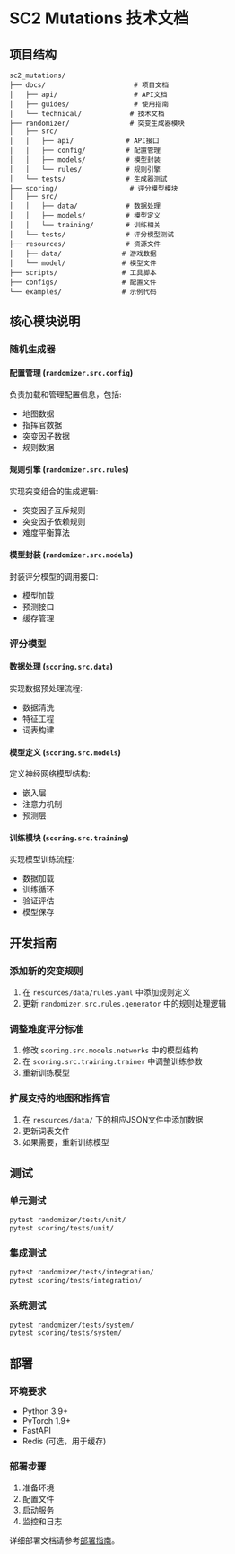 # SC2 Mutations 技术文档

## 项目结构

```
sc2_mutations/
├── docs/                      # 项目文档
│   ├── api/                   # API文档
│   ├── guides/                # 使用指南
│   └── technical/            # 技术文档
├── randomizer/               # 突变生成器模块
│   ├── src/
│   │   ├── api/             # API接口
│   │   ├── config/          # 配置管理
│   │   ├── models/          # 模型封装
│   │   └── rules/           # 规则引擎
│   └── tests/               # 生成器测试
├── scoring/                  # 评分模型模块
│   ├── src/
│   │   ├── data/            # 数据处理
│   │   ├── models/          # 模型定义
│   │   └── training/        # 训练相关
│   └── tests/               # 评分模型测试
├── resources/               # 资源文件
│   ├── data/               # 游戏数据
│   └── model/              # 模型文件
├── scripts/                # 工具脚本
├── configs/                # 配置文件
└── examples/               # 示例代码
```

## 核心模块说明

### 随机生成器

#### 配置管理 (`randomizer.src.config`)

负责加载和管理配置信息，包括:
- 地图数据
- 指挥官数据
- 突变因子数据
- 规则数据

#### 规则引擎 (`randomizer.src.rules`)

实现突变组合的生成逻辑:
- 突变因子互斥规则
- 突变因子依赖规则
- 难度平衡算法

#### 模型封装 (`randomizer.src.models`)

封装评分模型的调用接口:
- 模型加载
- 预测接口
- 缓存管理

### 评分模型

#### 数据处理 (`scoring.src.data`)

实现数据预处理流程:
- 数据清洗
- 特征工程
- 词表构建

#### 模型定义 (`scoring.src.models`)

定义神经网络模型结构:
- 嵌入层
- 注意力机制
- 预测层

#### 训练模块 (`scoring.src.training`)

实现模型训练流程:
- 数据加载
- 训练循环
- 验证评估
- 模型保存

## 开发指南

### 添加新的突变规则

1. 在 `resources/data/rules.yaml` 中添加规则定义
2. 更新 `randomizer.src.rules.generator` 中的规则处理逻辑

### 调整难度评分标准

1. 修改 `scoring.src.models.networks` 中的模型结构
2. 在 `scoring.src.training.trainer` 中调整训练参数
3. 重新训练模型

### 扩展支持的地图和指挥官

1. 在 `resources/data/` 下的相应JSON文件中添加数据
2. 更新词表文件
3. 如果需要，重新训练模型

## 测试

### 单元测试

```bash
pytest randomizer/tests/unit/
pytest scoring/tests/unit/
```

### 集成测试

```bash
pytest randomizer/tests/integration/
pytest scoring/tests/integration/
```

### 系统测试

```bash
pytest randomizer/tests/system/
pytest scoring/tests/system/
```

## 部署

### 环境要求

- Python 3.9+
- PyTorch 1.9+
- FastAPI
- Redis (可选，用于缓存)

### 部署步骤

1. 准备环境
2. 配置文件
3. 启动服务
4. 监控和日志

详细部署文档请参考[部署指南](deployment.md)。 